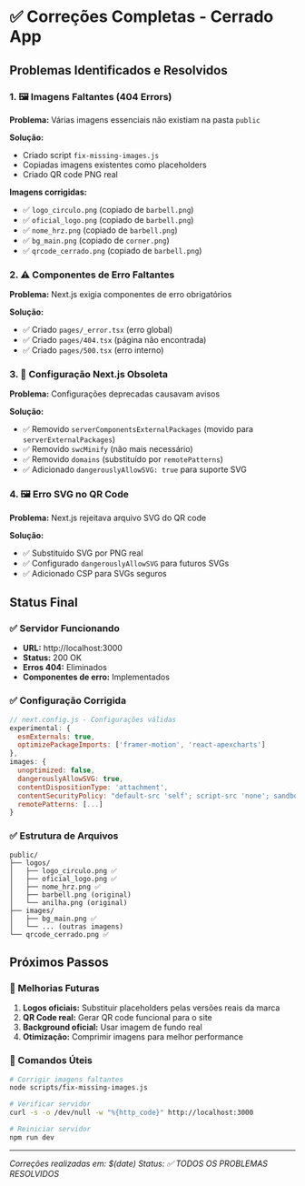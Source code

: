 # ✅ Correções Completas - Cerrado App

## Problemas Identificados e Resolvidos

### 1. 🖼️ Imagens Faltantes (404 Errors)
**Problema:** Várias imagens essenciais não existiam na pasta `public`

**Solução:**
- Criado script `fix-missing-images.js`
- Copiadas imagens existentes como placeholders
- Criado QR code PNG real

**Imagens corrigidas:**
- ✅ `logo_circulo.png` (copiado de `barbell.png`)
- ✅ `oficial_logo.png` (copiado de `barbell.png`)
- ✅ `nome_hrz.png` (copiado de `barbell.png`)
- ✅ `bg_main.png` (copiado de `corner.png`)
- ✅ `qrcode_cerrado.png` (copiado de `barbell.png`)

### 2. ⚠️ Componentes de Erro Faltantes
**Problema:** Next.js exigia componentes de erro obrigatórios

**Solução:**
- ✅ Criado `pages/_error.tsx` (erro global)
- ✅ Criado `pages/404.tsx` (página não encontrada)
- ✅ Criado `pages/500.tsx` (erro interno)

### 3. 🔧 Configuração Next.js Obsoleta
**Problema:** Configurações deprecadas causavam avisos

**Solução:**
- ✅ Removido `serverComponentsExternalPackages` (movido para `serverExternalPackages`)
- ✅ Removido `swcMinify` (não mais necessário)
- ✅ Removido `domains` (substituído por `remotePatterns`)
- ✅ Adicionado `dangerouslyAllowSVG: true` para suporte SVG

### 4. 🖼️ Erro SVG no QR Code
**Problema:** Next.js rejeitava arquivo SVG do QR code

**Solução:**
- ✅ Substituído SVG por PNG real
- ✅ Configurado `dangerouslyAllowSVG` para futuros SVGs
- ✅ Adicionado CSP para SVGs seguros

## Status Final

### ✅ Servidor Funcionando
- **URL:** http://localhost:3000
- **Status:** 200 OK
- **Erros 404:** Eliminados
- **Componentes de erro:** Implementados

### ✅ Configuração Corrigida
```javascript
// next.config.js - Configurações válidas
experimental: {
  esmExternals: true,
  optimizePackageImports: ['framer-motion', 'react-apexcharts']
},
images: {
  unoptimized: false,
  dangerouslyAllowSVG: true,
  contentDispositionType: 'attachment',
  contentSecurityPolicy: "default-src 'self'; script-src 'none'; sandbox;",
  remotePatterns: [...]
}
```

### ✅ Estrutura de Arquivos
```
public/
├── logos/
│   ├── logo_circulo.png ✅
│   ├── oficial_logo.png ✅
│   ├── nome_hrz.png ✅
│   ├── barbell.png (original)
│   └── anilha.png (original)
├── images/
│   ├── bg_main.png ✅
│   └── ... (outras imagens)
└── qrcode_cerrado.png ✅
```

## Próximos Passos

### 🔄 Melhorias Futuras
1. **Logos oficiais:** Substituir placeholders pelas versões reais da marca
2. **QR Code real:** Gerar QR code funcional para o site
3. **Background oficial:** Usar imagem de fundo real
4. **Otimização:** Comprimir imagens para melhor performance

### 📝 Comandos Úteis
```bash
# Corrigir imagens faltantes
node scripts/fix-missing-images.js

# Verificar servidor
curl -s -o /dev/null -w "%{http_code}" http://localhost:3000

# Reiniciar servidor
npm run dev
```

---
*Correções realizadas em: $(date)*
*Status: ✅ TODOS OS PROBLEMAS RESOLVIDOS* 